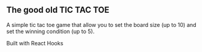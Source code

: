 ## The good old TIC TAC TOE

A simple tic tac toe game that allow you to set the board size (up to 10) and set the winning condition (up to 5).

Built with React Hooks


